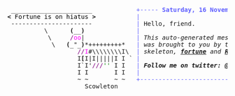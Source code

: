 <pre style="font-family:Menlo,'DejaVu Sans Mono',consolas,'Courier New',monospace"> ______________________            <span style="color: #5f5fff; text-decoration-color: #5f5fff">+----- </span><span style="color: #5f5fff; text-decoration-color: #5f5fff; font-weight: bold">Saturday, 16 November 2024</span><span style="color: #5f5fff; text-decoration-color: #5f5fff"> -----+</span> <a href="https://www.informatik.uni-leipzig.de/~akiki/">Christopher Akiki</a>                
<span style="font-weight: bold">&lt;</span><span style="color: #000000; text-decoration-color: #000000"> Fortune is on hiatus </span><span style="font-weight: bold">&gt;</span>           <span style="color: #5f5fff; text-decoration-color: #5f5fff">|</span>                                      <span style="color: #5f5fff; text-decoration-color: #5f5fff">|</span> ┣━━ Interests                    
 ----------------------            <span style="color: #5f5fff; text-decoration-color: #5f5fff">|</span> Hello, friend.                       <span style="color: #5f5fff; text-decoration-color: #5f5fff">|</span> ┃   ┣━━ My cat                   
          \      <span style="font-weight: bold">(</span>__<span style="font-weight: bold">)</span>              <span style="color: #5f5fff; text-decoration-color: #5f5fff">|</span>                                      <span style="color: #5f5fff; text-decoration-color: #5f5fff">|</span> ┃   ┣━━ Representation Learning  
           \     <span style="color: #800080; text-decoration-color: #800080">/</span><span style="color: #ff00ff; text-decoration-color: #ff00ff">oo</span>|              <span style="color: #5f5fff; text-decoration-color: #5f5fff">|</span> <span style="font-style: italic">This auto-generated message panel </span>   <span style="color: #5f5fff; text-decoration-color: #5f5fff">|</span> ┃   ┣━━ Language Generation      
            \   <span style="font-weight: bold">(</span>_&quot;_<span style="font-weight: bold">)</span>*+++++++++*   <span style="color: #5f5fff; text-decoration-color: #5f5fff">|</span> <span style="font-style: italic">was brought to you by the </span><span style="font-weight: bold; font-style: italic"><a href="https://en.wikipedia.org/wiki/Cowsay">cowsay</a></span><span style="font-style: italic"> </span>    <span style="color: #5f5fff; text-decoration-color: #5f5fff">|</span> ┃   ┣━━ Text Mining              
                   <span style="color: #800080; text-decoration-color: #800080">//</span><span style="color: #ff00ff; text-decoration-color: #ff00ff">I</span>#\\\\\\\\I\  <span style="color: #5f5fff; text-decoration-color: #5f5fff">|</span> <span style="font-style: italic">skeleton, </span><span style="font-weight: bold; font-style: italic"><a href="https://en.wikipedia.org/wiki/Fortune_(Unix)">fortune</a></span><span style="font-style: italic"> and </span><span style="font-weight: bold; font-style: italic"><a href="https://github.com/willmcgugan/rich">Rich</a></span><span style="font-style: italic">. </span>         <span style="color: #5f5fff; text-decoration-color: #5f5fff">|</span> ┃   ┣━━ Dataset Creation         
                   I<span style="font-weight: bold">[</span>I|I|||||I I ` <span style="color: #5f5fff; text-decoration-color: #5f5fff">|</span>                                      <span style="color: #5f5fff; text-decoration-color: #5f5fff">|</span> ┃   ┗━━ TODO                     
                   I`I&#x27;<span style="color: #800080; text-decoration-color: #800080">///</span><span style="color: #008000; text-decoration-color: #008000">&#x27;&#x27;</span> I I   <span style="color: #5f5fff; text-decoration-color: #5f5fff">|</span> <span style="font-weight: bold; font-style: italic">Follow me on twitter: </span><span style="font-weight: bold; font-style: italic"><a href="https://twitter.com/christopher">@christopher</a></span>   <span style="color: #5f5fff; text-decoration-color: #5f5fff">|</span> ┣━━ Past Lives                   
                   I I       I I   <span style="color: #5f5fff; text-decoration-color: #5f5fff">|</span>                                      <span style="color: #5f5fff; text-decoration-color: #5f5fff">|</span> ┃   ┣━━ Sociocultural antropology
                   ~ ~       ~ ~   <span style="color: #5f5fff; text-decoration-color: #5f5fff">+--------------------------------------+</span> ┃   ┗━━ Network Engineering      
                     Scowleton                                              ┣━━ Current Location             
                                                                            ┃   ┗━━ Leipzig, Germany         
                                                                            ┗━━ Previous Locations           
                                                                                ┣━━ Durham, England          
                                                                                ┗━━ Zouk Mikael, Lebanon     
</pre>
